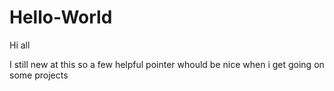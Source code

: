 # Hello-World



Hi all



I still new at this so a few helpful pointer whould be nice  when i get going on some  projects

